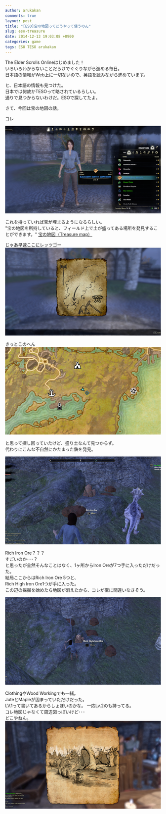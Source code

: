 ```yaml
---
author: arukakan
comments: true
layout: post
title: "[ESO]宝の地図ってどうやって使うのん"
slug: eso-treasure
date: 2014-12-13 19:03:08 +0900
categories: game
tags: ESO TESO arukakan
---
```


<!-- more -->

The Elder Scrolls Onlineはじめました！  
いろいろわからないことだらけでぐぐりながら進める毎日。  
日本語の情報がWeb上に一切ないので、英語を読みながら進めています。  

と、日本語の情報も見つけた。  
日本では何故かTESOって略されているらしい。  
通りで見つからないわけだ。ESOで探してたよ。  

さて、今回は宝の地図の話。  

コレ  

<a href="/img/12/13/map1.png">
	<img src="/img/12/13/map1-thumb.png">
</a>

これを持っていれば宝が埋まるようになるらしい。  
"宝の地図を所持していると、フィールド上で土が盛ってある場所を発見することができます。"
[宝の地図（Treasure map）](http://tamriel-times.blog.jp/archives/1001335239.html)  

じゃあ早速ここにレッツゴー  
<a href="/img/12/13/map2.png">
	<img src="/img/12/13/map2-thumb.png">
</a>

きっとこのへん  
<a href="/img/12/13/map3.png">
	<img src="/img/12/13/map3-thumb.png">
</a>

と思って探し回っていたけど、盛り土なんて見つからず。  
代わりにこんな不自然にかたまった鉄を発見。  

<a href="/img/12/13/map4.png">
	<img src="/img/12/13/map4-thumb.png">
</a>

Rich Iron Ore？？？  
すごいのか･･･？  
と思ったが全然そんなことはなく、1ヶ所からIron Oreが7つ手に入っただけだった。  
結局ここからはRich Iron Ore 5つと、  
Rich High Iron Ore1つが手に入った。  
この辺の採掘を始めたら地図が消えたから、コレが宝に間違いなさそう。

<a href="/img/12/13/map5.png">
	<img src="/img/12/13/map5-thumb.png">
</a>

ClothingやWood Workingでも一緒。  
JuteとMapleが固まっていただけだった。  
LV.1って書いてあるからしょぼいのかな。
一応Lv.2のも持ってる。  
コレ地図じゃなくて周辺図っぽいけど･･･  
どこやねん。
<a href="/img/12/13/map6.png">
	<img src="/img/12/13/map6-thumb.png">
</a>


